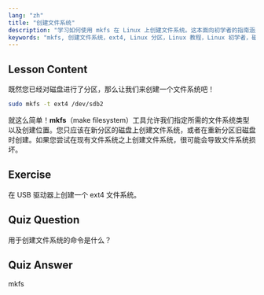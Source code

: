 ```yaml
---
lang: "zh"
title: "创建文件系统"
description: "学习如何使用 mkfs 在 Linux 上创建文件系统。这本面向初学者的指南涵盖了 ext4 和磁盘分区。开始您的 Linux 之旅吧！"
keywords: "mkfs, 创建文件系统，ext4, Linux 分区，Linux 教程，Linux 初学者，磁盘管理，Linux 指南"
---
```


## Lesson Content

既然您已经对磁盘进行了分区，那么让我们来创建一个文件系统吧！

```bash
sudo mkfs -t ext4 /dev/sdb2
```

就这么简单！**mkfs**（make filesystem）工具允许我们指定所需的文件系统类型以及创建位置。您只应该在新分区的磁盘上创建文件系统，或者在重新分区旧磁盘时创建。如果您尝试在现有文件系统之上创建文件系统，很可能会导致文件系统损坏。

## Exercise

在 USB 驱动器上创建一个 ext4 文件系统。

## Quiz Question

用于创建文件系统的命令是什么？

## Quiz Answer

mkfs
